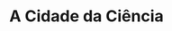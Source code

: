 ---
Numero: 43
title: A Cidade da Ciência
Autor: Maurice Vernon
Co-autor: 
Ano-de-Publicacao: 1957
Titulo-original: "Les Savants Dans lAréne"
Tradutor: Mário-Henrique Leiria
Co-tradutor: 
Ano-de-edicao: 1955
alias: Maurice-Vernon
Autor2-alias: 
Tradutor1-alias: Mario-Henrique-Leiria
Tradutor2-alias: 
Titulo-link: 43-A-Cidade-da-Ciencia
Capa: Lima de Freitas
pags: 167
Capa-link: Lima-de-Freitas
---